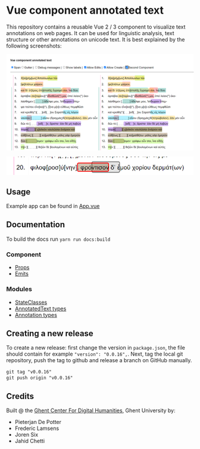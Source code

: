 
# Vue component annotated text

This repository contains a reusable Vue 2 / 3 component to visualize text annotations on web pages. It can be used for linguistic analysis, text structure or other annotations on unicode text. It is best explained by the following screenshots:

![Annotations](docs/annotations.png)

![Edit](docs/editAnnotation.png)


## Usage

Example app can be found in [App.vue](dev-app/App.vue)


## Documentation

To build the docs run `yarn run docs:build`

### Component
- [Props](docs/typedoc/types/Props/interfaces/AnnotatedTextProps.md)
- [Emits](docs/typedoc/types/Emits/interfaces/AnnotatedTextEmits.md)

### Modules

- [StateClasses](docs/typedoc/lib/annotatedTextUtils/StateClasses/README.md)
- [AnnotatedText types](docs/typedoc/types/AnnotatedText/README.md)
- [Annotation types](docs/typedoc/types/Annotation/README.md)

## Creating a new release


To create a new release: first change the version in `package.json`, the file should contain for example `"version": "0.0.16",`. Next, tag the local git repository, push the tag to github and release a branch on GitHub manually.

````
git tag "v0.0.16"
git push origin "v0.0.16"
````


## Credits

Built @ the [Ghent Center For Digital Humanities](https://www.ghentcdh.ugent.be/), Ghent University by:

* Pieterjan De Potter
* Frederic Lamsens
* Joren Six
* Jahid Chetti
